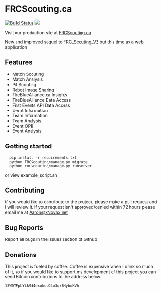 # FRCScouting.ca
[![Build Status](https://travis-ci.com/xNovax/FRCScouting.ca.svg?branch=master)](https://travis-ci.com/xNovax/FRCScouting.ca)
![](https://img.shields.io/github/license/xNovax/FRCScouting.ca.svg?colorB&logoColor=black)

Visit our production site at [FRCScouting.ca](FRCScouting.ca)

New and improved sequel to [FRC_Scouting_V2](https://github.com/xNovax/FRC_Scouting_V2) but this time as a web application

## Features
- Match Scouting
- Match Analysis
- Pit Scouting
- Robot Image Sharing
- TheBlueAlliance.ca Insights
- TheBlueAlliance Data Access
- First Events API Data Access
- Event Information
- Team Information
- Team Analysis
- Event OPR
- Event Analysis

## Getting started
```
  pip install -r requirements.txt
  python FRCScouting/manage.py migrate
  python FRCScouting/manage.py runserver
```
or view example_script.sh
## Contributing
If you would like to contribute to the project, please make a pull request and I will review it. If your request isn't approved/denied within 72 hours please email me at Aaron@xNovax.net
## Bug Reports
Report all bugs in the issues section of Github

## Donations
This project is fueled by coffee. Coffee is expensive when I drink so much of it, so if you would like to support my development of this project you can send Bitcoin contributions to the address below.
```
13WDTFpLYLk9d4exokuoQ4o3qr8HyboKVh
```
